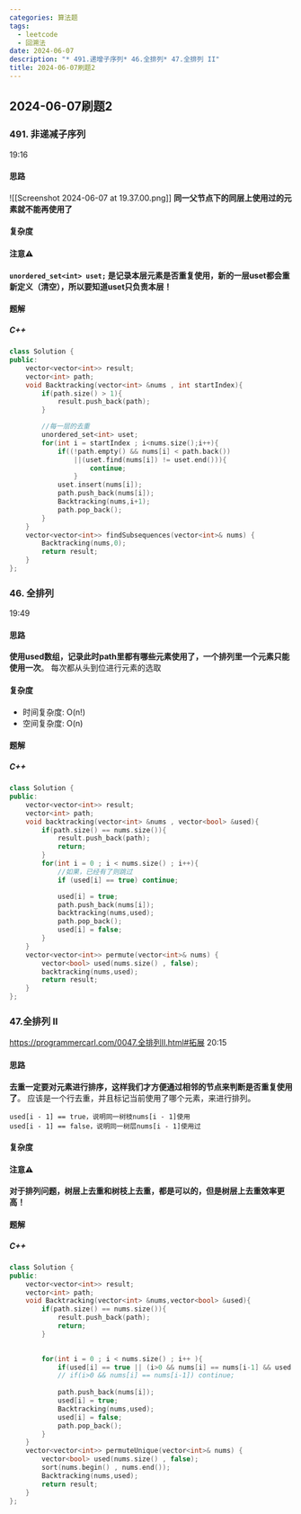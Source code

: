 ```yaml
---
categories: 算法题
tags:
  - leetcode
  - 回溯法
date: 2024-06-07
description: "* 491.递增子序列* 46.全排列* 47.全排列 II"
title: 2024-06-07刷题2
---
```


## 2024-06-07刷题2
### 491. 非递减子序列
19:16
#### 思路
![[Screenshot 2024-06-07 at 19.37.00.png]]
**同一父节点下的同层上使用过的元素就不能再使用了**
#### 复杂度
#### 注意⚠️
**`unordered_set<int> uset;` 是记录本层元素是否重复使用，新的一层uset都会重新定义（清空），所以要知道uset只负责本层！**
#### 题解
##### C++
```C++
class Solution {
public:
    vector<vector<int>> result;
    vector<int> path;
    void Backtracking(vector<int> &nums , int startIndex){
        if(path.size() > 1){
            result.push_back(path);            
        }

        //每一层的去重
        unordered_set<int> uset;
        for(int i = startIndex ; i<nums.size();i++){
            if((!path.empty() && nums[i] < path.back())
                ||(uset.find(nums[i]) != uset.end())){
                    continue;
                }
            uset.insert(nums[i]);
            path.push_back(nums[i]);
            Backtracking(nums,i+1);
            path.pop_back();
        }
    }
    vector<vector<int>> findSubsequences(vector<int>& nums) {
        Backtracking(nums,0);
        return result;
    }
};
```

### 46. 全排列
19:49
#### 思路
**使用used数组，记录此时path里都有哪些元素使用了，一个排列里一个元素只能使用一次**。
每次都从头到位进行元素的选取
#### 复杂度
- 时间复杂度: O(n!)
- 空间复杂度: O(n)
#### 题解
##### C++
```C++
class Solution {
public:
    vector<vector<int>> result;
    vector<int> path;
    void backtracking(vector<int> &nums , vector<bool> &used){
        if(path.size() == nums.size()){
            result.push_back(path);
            return;
        }
        for(int i = 0 ; i < nums.size() ; i++){
            //如果，已经有了则跳过
            if (used[i] == true) continue;            

            used[i] = true;
            path.push_back(nums[i]);
            backtracking(nums,used);
            path.pop_back();
            used[i] = false;
        }
    }
    vector<vector<int>> permute(vector<int>& nums) {
        vector<bool> used(nums.size() , false);
        backtracking(nums,used);
        return result;
    }
};
```

### 47.全排列 II
https://programmercarl.com/0047.全排列II.html#拓展
20:15
#### 思路
**去重一定要对元素进行排序，这样我们才方便通过相邻的节点来判断是否重复使用了**。
应该是一个行去重，并且标记当前使用了哪个元素，来进行排列。
```
used[i - 1] == true，说明同一树枝nums[i - 1]使用
used[i - 1] == false，说明同一树层nums[i - 1]使用过
```
#### 复杂度
#### 注意⚠️
**对于排列问题，树层上去重和树枝上去重，都是可以的，但是树层上去重效率更高！**
#### 题解
##### C++
```C++
class Solution {
public:
    vector<vector<int>> result;
    vector<int> path;
    void Backtracking(vector<int> &nums,vector<bool> &used){
        if(path.size() == nums.size()){
            result.push_back(path);
            return;
        }
        

        for(int i = 0 ; i < nums.size() ; i++ ){
            if(used[i] == true || (i>0 && nums[i] == nums[i-1] && used[i-1] == false)) continue;
            // if(i>0 && nums[i] == nums[i-1]) continue;
            
            path.push_back(nums[i]);
            used[i] = true;
            Backtracking(nums,used);
            used[i] = false;
            path.pop_back();
        }
    }
    vector<vector<int>> permuteUnique(vector<int>& nums) {
        vector<bool> used(nums.size() , false);
        sort(nums.begin() , nums.end());
        Backtracking(nums,used);
        return result;
    }
};
```









